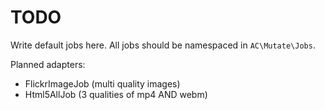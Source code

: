 # TODO #

Write default jobs here.  All jobs should be namespaced in `AC\Mutate\Jobs`.

Planned adapters:

* FlickrImageJob (multi quality images)
* Html5AllJob (3 qualities of mp4 AND webm)

